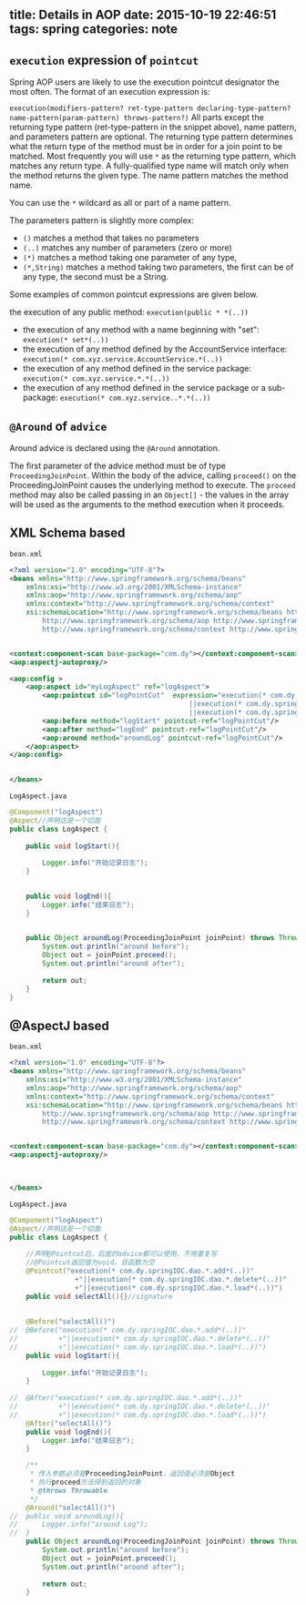 title: Details in AOP
date: 2015-10-19 22:46:51
tags: spring
categories: note
---


## `execution` expression of `pointcut`
Spring AOP users are likely to use the execution pointcut designator the most often. The format of an execution expression is:

`execution(modifiers-pattern? ret-type-pattern declaring-type-pattern? name-pattern(param-pattern)
            throws-pattern?)`
All parts except the returning type pattern (ret-type-pattern in the snippet above), name pattern, and parameters pattern are optional. The returning type pattern determines what the return type of the method must be in order for a join point to be matched. Most frequently you will use `*` as the returning type pattern, which matches any return type. A fully-qualified type name will match only when the method returns the given type. The name pattern matches the method name. 

You can use the `*` wildcard as all or part of a name pattern. 

The parameters pattern is slightly more complex:
- `()` matches a method that takes no parameters
- `(..)` matches any number of parameters (zero or more)
- `(*)` matches a method taking one parameter of any type, 
- `(*,String)` matches a method taking two parameters, the first can be of any type, the second must be a String. 

<!--more-->

Some examples of common pointcut expressions are given below.

the execution of any public method:
`execution(public * *(..))`

- the execution of any method with a name beginning with "set":
`execution(* set*(..))`
- the execution of any method defined by the AccountService interface:
`execution(* com.xyz.service.AccountService.*(..))`
- the execution of any method defined in the service package:
`execution(* com.xyz.service.*.*(..))`
- the execution of any method defined in the service package or a sub-package:
`execution(* com.xyz.service..*.*(..))`


## `@Around` of `advice`
Around advice is declared using the `@Around` annotation. 

The first parameter of the advice method must be of type `ProceedingJoinPoint`. 
Within the body of the advice, calling `proceed()` on the ProceedingJoinPoint causes the underlying method to execute. 
The `proceed` method may also be called passing in an `Object[]` - the values in the array will be used as the arguments to the method execution when it proceeds.


## XML Schema based

`bean.xml`

```xml
<?xml version="1.0" encoding="UTF-8"?>
<beans xmlns="http://www.springframework.org/schema/beans"
	xmlns:xsi="http://www.w3.org/2001/XMLSchema-instance"
	xmlns:aop="http://www.springframework.org/schema/aop"
	xmlns:context="http://www.springframework.org/schema/context"
	xsi:schemaLocation="http://www.springframework.org/schema/beans http://www.springframework.org/schema/beans/spring-beans.xsd
		http://www.springframework.org/schema/aop http://www.springframework.org/schema/aop/spring-aop-4.2.xsd
		http://www.springframework.org/schema/context http://www.springframework.org/schema/context/spring-context-4.2.xsd">


<context:component-scan base-package="com.dy"></context:component-scan>
<aop:aspectj-autoproxy/>

<aop:config >
	<aop:aspect id="myLogAspect" ref="logAspect">
		<aop:pointcut id="logPointCut"  expression="execution(* com.dy.springIOC.dao.*.add*(..))
											||execution(* com.dy.springIOC.dao.*.delete*(..))
											||execution(* com.dy.springIOC.dao.*.load*(..))" />
		<aop:before method="logStart" pointcut-ref="logPointCut"/>
		<aop:after method="logEnd" pointcut-ref="logPointCut"/>
		<aop:around method="aroundLog" pointcut-ref="logPointCut"/>
	</aop:aspect>
</aop:config>
	

</beans>
```

`LogAspect.java`

```java
@Component("logAspect")
@Aspect//声明这是一个切面
public class LogAspect {
	
	public void logStart(){
		
		Logger.info("开始记录日志");
	}
	

	public void logEnd(){
		Logger.info("结束日志");
	}

	
	public Object aroundLog(ProceedingJoinPoint joinPoint) throws Throwable{
		System.out.println("around before");
		Object out = joinPoint.proceed();
		System.out.println("around after");
	
		return out;
	}
}


```


## @AspectJ based

`bean.xml`

```xml
<?xml version="1.0" encoding="UTF-8"?>
<beans xmlns="http://www.springframework.org/schema/beans"
	xmlns:xsi="http://www.w3.org/2001/XMLSchema-instance"
	xmlns:aop="http://www.springframework.org/schema/aop"
	xmlns:context="http://www.springframework.org/schema/context"
	xsi:schemaLocation="http://www.springframework.org/schema/beans http://www.springframework.org/schema/beans/spring-beans.xsd
		http://www.springframework.org/schema/aop http://www.springframework.org/schema/aop/spring-aop-4.2.xsd
		http://www.springframework.org/schema/context http://www.springframework.org/schema/context/spring-context-4.2.xsd">


<context:component-scan base-package="com.dy"></context:component-scan>
<aop:aspectj-autoproxy/>

	

</beans>

```


`LogAspect.java`

```java
@Component("logAspect")
@Aspect//声明这是一个切面
public class LogAspect {
	
	//声明@Pointcut后，后面的advice都可以使用，不用重复写
	//@Pointcut返回值为void，且函数为空
	@Pointcut("execution(* com.dy.springIOC.dao.*.add*(..))"
				+"||execution(* com.dy.springIOC.dao.*.delete*(..))"
				+"||execution(* com.dy.springIOC.dao.*.load*(..))")
	public void selectAll(){}//signature
	
	
	@Before("selectAll()")
//	@Before("execution(* com.dy.springIOC.dao.*.add*(..))"
//			+"||execution(* com.dy.springIOC.dao.*.delete*(..))"
//			+"||execution(* com.dy.springIOC.dao.*.load*(..))")
	public void logStart(){
		
		Logger.info("开始记录日志");
	}
	
//	@After("execution(* com.dy.springIOC.dao.*.add*(..))"
//			+"||execution(* com.dy.springIOC.dao.*.delete*(..))"
//			+"||execution(* com.dy.springIOC.dao.*.load*(..))")
	@After("selectAll()")
	public void logEnd(){
		Logger.info("结束日志");
	}

	/**
	 * 传入参数必须是ProceedingJoinPoint，返回值必须是Object
	 * 执行proceed方法得到返回的对象
	 * @throws Throwable 
	 */
	@Around("selectAll()")
//	public void aroundLog(){
//		Logger.info("around Log");
//	}
	public Object aroundLog(ProceedingJoinPoint joinPoint) throws Throwable{
		System.out.println("around before");
		Object out = joinPoint.proceed();
		System.out.println("around after");
	
		return out;
	}
```